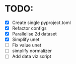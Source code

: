 # TODO:

- [x] Create single pyproject.toml
- [x] Refactor configs
- [x] Parallelise 2d dataset
- [x] Simplify unet
- [ ] Fix value unet
- [ ] simplify normalizer
- [ ] Add data viz script
